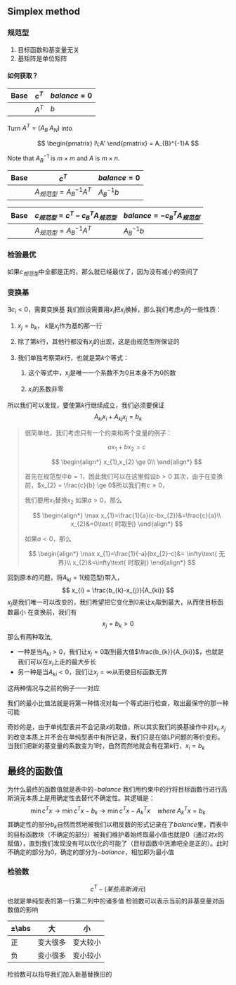 ## Simplex method
### 规范型

1. 目标函数和基变量无关
2. 基矩阵是单位矩阵

#### 如何获取？
| Base   | $c^T$ | $balance = 0$ |
| --- | ------- | ------ |
| |$A^T$|$b$

Turn $A^T = (A_{B}\; A_{N})$ into 

$$
\begin{pmatrix}
 I\;A'
\end{pmatrix}
= A_{B}^{-1}A
$$

Note that $A_B^{-1}$ is $m\times m$ and $A$ is $m\times n$.


| Base   | $c^T$ | $balance = 0$ |
| --- | ------- | ------ |
| |$A_{规范型}=A_{B}^{-1}A^T$|$A_{B}^{-1}b$

| Base   | $c_{{规范型}}=c^T - c_{B}^TA_{规范型}$ | $balance = -c_{B}^TA_{规范型}$ |
| --- | ------- | ------ |
| |$A_{规范型}=A_{B}^{-1}A^T$|$A_{B}^{-1}b$

### 检验最优
如果$c_{规范型}$中全都是正的，那么就已经最优了，因为没有减小的空间了

### 变换基
$\exists c_{i}<0$，需要变换基
我们假设需要用$x_i$把$x_j$换掉，那么我们考虑$x_j$的一些性质：

1. $x_j=b_{k}$， $k$是$x_j$作为基的那一行

2. 除了第$k$行，其他行都没有$x_j$的出现，这是由规范型所保证的

3. 我们单独考察第$k$行，也就是第$k$个等式：

	1. 这个等式中，$x_j$是唯一一个系数不为0且本身不为0的数
	
	2. $x_i$的系数非零

所以我们可以发现，要使第$k$行继续成立，我们必须要保证
$$
	A_{ki}x_{i}+A_{kj}x_{j}=b_{k}
$$

>很简单地，我们考虑只有一个约束和两个变量的例子：
>
>$$
>	ax_{1}+bx_{2}=c
>$$
>
>$$
>\begin{align*}
>	x_{1},x_{2} \ge 0\\
>\end{align*}
>$$
>
>首先在规范型中$b=1$，因此我们可以在这里假设$b>0$
>其次，由于在变换前，$x_{2} = \frac{c}{b} \ge 0$所以我们有$c \ge 0$，
>
>我们要用$x_{1}$替换$x_{2}$
>如果$a>0$，那么
>
>$$
>\begin{align*}
>\max x_{1}=\frac{1}{a}(c-bx_{2})&=\frac{c}{a}\\
>	x_{2}&=0\text{ 时取到}
>\end{align*}
>$$
>
>如果$a<0$，那么
>
>$$
>\begin{align*}
>\max x_{1}=\frac{1}{-a}(bx_{2}-c)&= \infty\text{ 无界}\\
>x_{2}&=\infty\text{ 时取到}
>\end{align*}
>$$

回到原本的问题，将$A_{kj} = 1$(规范型)带入，
$$
	x_{i} = \frac{b_{k}-x_{j}}{A_{ki}}
$$
$x_{j}$是我们唯一可以改变的，我们希望把它变化到0来让$x_i$取到最大，从而使目标函数最小
在变换前，我们有
$$
	x_{j} = b_{k} > 0
$$
那么有两种取法,
- 一种是当$A_{ki}>0$，我们让$x_j=0$取到最大值$\frac{b_{k}}{A_{ki}}$，也就是我们可以在$x_i$上走的最大步长
- 另一种是当$A_{ki}<0$，我们让$x_j=\infty$从而使目标函数无界

这两种情况与之前的例子一一对应

我们的最小比值法就是将第一种情况对每一个等式进行检查，取出最保守的那一种可能

奇妙的是，由于单纯型表并不会记录$x$的取值，所以其实我们的换基操作中对$x_i,x_j$的改变本质上并不会在单纯型表中有所记录，我们只是在做LP问题的等价变形。
当我们把新的基变量的系数变为1时，自然而然地就会有在第$k$行，$x_{i}=b_{k}$

## 最终的函数值
为什么最终的函数值就是表中的$-balance$
我们用约束中的行将目标函数行进行高斯消元本质上是用确定性去替代不确定性。其逻辑是：
$$
\min c^Tx \rightarrow \min c^Tx-b_{k} \rightarrow \min c^Tx-A_{k}^Tx \quad where\;A_{k}^Tx=b_{k}
$$
其确定性的部分$b_k$自然而然地被我们以相反数的形式记录在了$balance$里，而表中的目标函数块（不确定的部分）被我们维护着始终取最小值也就是0（通过对$x$的赋值），直到我们发现没有可以优化的可能了（目标函数中洗漱吧全是正的）。此时不确定的部分为0，确定的部分为$-balance$，相加即为最小值

### 检验数
$$
	c^T-(某些高斯消元)
$$
也就是单纯型表的第一行第二列中的诸多值
检验数可以表示当前的非基变量对函数值的影响

|±\abs  | 大 | 小 |
| -- | -- | -- |
|正|变大很多|变大较小
|负|变小很多|变小较小

检验数可以指导我们加入新基替换旧的

